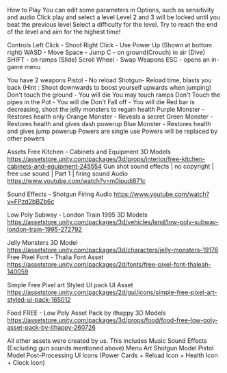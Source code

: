 How to Play
You can edit some parameters in Options, such as sensitivity and audio
Click play and select a level
Level 2 and 3 will be locked until you beat the previous level
Select a difficulty for the level.
Try to reach the end of the level and aim for the highest time!

Controls
Left Click - Shoot
Right Click - Use Power Up (Shown at bottom right)
WASD - Move
Space - Jump
C - on ground(Crouch) in air (Dive)
SHIFT - on ramps (Slide)
Scroll Wheel - Swap Weapons
ESC - opens an in-game menu


You have 2 weapons 
Pistol - No reload
Shotgun-  Reload time, blasts you back (Hint : Shoot downwards to boost yourself upwards when jumping)
Don't touch the ground - You will die
You may touch ramps
Don't Touch the pipes in the Pot - You will die
Don't Fall off - You will die
Red bar is decreasing, shoot the jelly monsters to regain health
Purple Monster - Restores health only
Orange Monster - Reveals a secret
Green Monster - Restores health and gives dash powerup
Blue Monster - Restores health and gives jump powerup
Powers are single use
Powers will be replaced by other powers




Assets
Free Kitchen - Cabinets and Equipment
3D Models
https://assetstore.unity.com/packages/3d/props/interior/free-kitchen-cabinets-and-equipment-245554
Gun shot sound effects | no copyright | free use sound | Part 1 | firing sound
Audio
https://www.youtube.com/watch?v=m0ipudj871c

Sound Effects - Shotgun Firing
Audio
 https://www.youtube.com/watch?v=FPzd2bBZb6c

Low Poly Subway - London Train 1995
3D Models
https://assetstore.unity.com/packages/3d/vehicles/land/low-poly-subway-london-train-1995-272792

Jelly Monsters
3D Model
https://assetstore.unity.com/packages/3d/characters/jelly-monsters-19176
Free Pixel Font - Thalia
Font Asset
 https://assetstore.unity.com/packages/2d/fonts/free-pixel-font-thaleah-140059

Simple Free Pixel art Styled UI pack
UI Asset
https://assetstore.unity.com/packages/2d/gui/icons/simple-free-pixel-art-styled-ui-pack-165012

Food FREE - Low Poly Asset Pack by ithappy
3D Models
https://assetstore.unity.com/packages/3d/props/food/food-free-low-poly-asset-pack-by-ithappy-260726

All other assets were created by us.
This includes
Music
Sound Effects (Excluding gun sounds mentioned above)
Menu Art
Shotgun Model
Pistol Model
Post-Processing
UI Icons (Power Cards + Reload Icon + Health Icon + Clock Icon)
